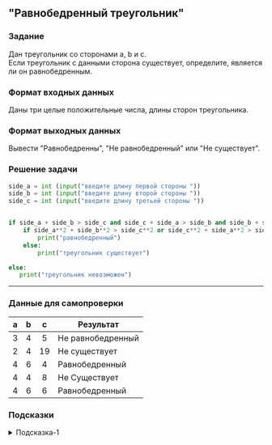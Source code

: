 ## "Равнобедренный треугольник"

### Задание

Дан треугольник со сторонами a, b и c. \
Если треугольник с данными сторона существует, определите, является ли он равнобедренным.

### Формат входных данных

Даны три целые положительные числа, длины сторон треугольника.

### Формат выходных данных

Вывести "Равнобедренны", "Не равнобедренный" или "Не существует".

### Решение задачи

```python
side_a = int (input("введите длину первой стороны "))
side_b = int (input("введите длину второй стороны "))
side_c = int (input("введите длину третьей стороны "))


if side_a + side_b > side_c and side_c + side_a > side_b and side_b + side_c > side_a:
    if side_a**2 + side_b**2 > side_c**2 or side_c**2 + side_a**2 > side_b**2 and side_b**2 + side_c**2 > side_a**2:
        print("равнобедренный")
    else:
        print("треугольник существует")

else:
   print("треугольник невозможен")
```

---

### Данные для самопроверки

| a | b | c | Результат |
| :---: | :---: | :---: | --- |
|   3   |   4   |   5   | Не равнобедренный |
|   2   |   4   |   19   | Не существует |
|   4   |   6   |   4   | Равнобедренный |
|   4   |   4   |   8   | Не Существует |
|   4   |   6   |   6   | Равнобедренный |
### Подсказки

<details>
<summary>Подсказка-1</summary>
Треугольник существует только тогда, когда сумма длин любых его двух сторон больше третьей стороны.
</details>

